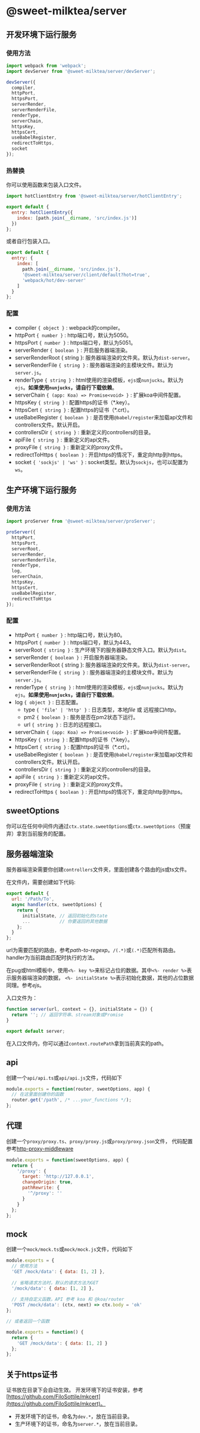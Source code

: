 # @sweet-milktea/server

## 开发环境下运行服务

### 使用方法

```javascript
import webpack from 'webpack';
import devServer from '@sweet-milktea/server/devServer';

devServer({
  compiler,
  httpPort,
  httpsPort,
  serverRender,
  serverRenderFile,
  renderType,
  serverChain,
  httpsKey,
  httpsCert,
  useBabelRegister,
  redirectToHttps,
  socket
});
```

### 热替换

你可以使用函数来包装入口文件。

```javascript
import hotClientEntry from '@sweet-milktea/server/hotClientEntry';

export default {
  entry: hotClientEntry({
    index: [path.join(__dirname, 'src/index.js')]
  })
};
```

或者自行包装入口。

```javascript
export default {
  entry: {
    index: [
      path.join(__dirname, 'src/index.js'),
      '@sweet-milktea/server/client/default?hot=true',
      'webpack/hot/dev-server'
    ]
  }
};
```

### 配置

* compiler `{ object }` : webpack的compiler。
* httpPort `{ number }` : http端口号，默认为5050。
* httpsPort `{ number }` : https端口号，默认为5051。
* serverRender `{ boolean }` : 开启服务器端渲染。
* serverRenderRoot { string }: 服务器端渲染的文件夹。默认为`dist-server`。
* serverRenderFile `{ string }` : 服务器端渲染的主模块文件。默认为`server.js`。
* renderType `{ string }` : html使用的渲染模板，`ejs`或`nunjucks`。默认为`ejs`。**如果使用`nunjucks`，请自行下载依赖**。
* serverChain `{ (app: Koa) => Promise<void> }` : 扩展koa中间件配置。
* httpsKey `{ string }` : 配置https的证书（*.key）。
* httpsCert `{ string }` : 配置https的证书（*.crt）。
* useBabelRegister `{ boolean }` : 是否使用`@babel/register`来加载api文件和controllers文件。默认开启。
* controllersDir `{ string }` : 重新定义的controllers的目录。
* apiFile `{ string }` : 重新定义的api文件。
* proxyFile `{ string }` : 重新定义的proxy文件。
* redirectToHttps `{ boolean }` : 开启https的情况下，重定向http到https。
* socket `{ 'sockjs' | 'ws' }` : socket类型。默认为`sockjs`，也可以配置为`ws`。

## 生产环境下运行服务

### 使用方法

```javascript
import proServer from '@sweet-milktea/server/proServer';

proServer({
  httpPort,
  httpsPort,
  serverRoot,
  serverRender,
  serverRenderFile,
  renderType,
  log,
  serverChain,
  httpsKey,
  httpsCert,
  useBabelRegister,
  redirectToHttps
});
```

### 配置

* httpPort `{ number }` : http端口号，默认为80。
* httpsPort `{ number }` : https端口号，默认为443。
* serverRoot `{ string }` : 生产环境下的服务器静态文件入口。默认为`dist`。
* serverRender `{ boolean }` : 开启服务器端渲染。
* serverRenderRoot { string }: 服务器端渲染的文件夹。默认为`dist-server`。
* serverRenderFile `{ string }` : 服务器端渲染的主模块文件。默认为`server.js`。
* renderType `{ string }` : html使用的渲染模板，`ejs`或`nunjucks`。默认为`ejs`。**如果使用`nunjucks`，请自行下载依赖**。
* log `{ object }` : 日志配置。
  * type `{ 'file' | 'http' }` : 日志类型，本地*file* 或 远程接口*http*。
  * pm2 `{ boolean }` : 服务是否在pm2状态下运行。
  * url `{ string }` : 日志的远程接口。
* serverChain `{ (app: Koa) => Promise<void> }` : 扩展koa中间件配置。
* httpsKey `{ string }` : 配置https的证书（*.key）。
* httpsCert `{ string }` : 配置https的证书（*.crt）。
* useBabelRegister `{ boolean }` : 是否使用`@babel/register`来加载api文件和controllers文件。默认开启。
* controllersDir `{ string }` : 重新定义的controllers的目录。
* apiFile `{ string }` : 重新定义的api文件。
* proxyFile `{ string }` : 重新定义的proxy文件。
* redirectToHttps `{ boolean }` : 开启https的情况下，重定向http到https。

## sweetOptions

你可以在任何中间件内通过`ctx.state.sweetOptions`或`ctx.sweetOptions`（预废弃）拿到当前服务的配置。

## 服务器端渲染

服务器端渲染需要你创建`controllers`文件夹，里面创建各个路由的js或ts文件。   

在文件内，需要创建如下代码:

```javascript
export default {
  url: '/Path/To',
  async handler(ctx, sweetOptions) {
    return {
      initialState, // 返回初始化的state
      ...           // 你要返回的其他数据
    };
  }
};
```

url为需要匹配的路由，参考*path-to-regexp*。`/(.*)`或`(.*)`匹配所有路由。handler为当前路由匹配时执行的方法。   

在pug或html模板中，使用`<%- key %>`来标记占位的数据。其中`<%- render %>`表示服务器端渲染的数据，
`<%- initialState %>`表示初始化数据，其他的占位数据同理。参考*ejs*。   

入口文件为：

```javascript
function server(url, context = {}, initialState = {}) {
  return ''; // 返回字符串、stream对象或Promise
}

export default server;
```

在入口文件内，你可以通过`context.routePath`拿到当前真实的path。

## api

创建一个`api/api.ts`或`api/api.js`文件，代码如下

```javascript
module.exports = function(router, sweetOptions, app) {
  // 在这里面创建你的函数
  router.get('/path', /* ...your_functions */);
};
```

## 代理

创建一个`proxy/proxy.ts`、`proxy/proxy.js`或`proxy/proxy.json`文件，
代码配置参考[http-proxy-middleware](https://github.com/chimurai/http-proxy-middleware)

```javascript
module.exports = function(sweetOptions, app) {
  return {
    '/proxy': {
      target: 'http://127.0.0.1',
      changeOrigin: true,
      pathRewrite: {
        '^/proxy': ''
      }
    }
  };
};
```

## mock

创建一个`mock/mock.ts`或`mock/mock.js`文件，代码如下

```javascript
module.exports = {
  // 使用方法
  'GET /mock/data': { data: [1, 2] },
  
  // 省略请求方法时，默认的请求方法为GET
  '/mock/data': { data: [1, 2] },
  
  // 支持自定义函数，API 参考 koa 和 @koa/router
  'POST /mock/data': (ctx, next) => ctx.body = 'ok'
};

// 或者返回一个函数

module.exports = function() {
  return {
    'GET /mock/data': { data: [1, 2] }
  };
};
```

## 关于https证书

证书放在目录下会自动生效。
开发环境下的证书安装，参考[https://github.com/FiloSottile/mkcert](https://github.com/FiloSottile/mkcert)。

* 开发环境下的证书，命名为`dev.*`，放在当前目录。
* 生产环境下的证书，命名为`server.*`，放在当前目录。